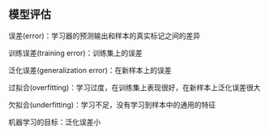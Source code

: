 ## 模型评估

误差(error)：学习器的预测输出和样本的真实标记之间的差异

训练误差(training error)：训练集上的误差

泛化误差(generalization error)：在新样本上的误差

过拟合(overfitting)：学习过度，在训练集上表现很好，在新样本上泛化误差很大

欠拟合(underfitting)：学习不足，没有学习到样本中的通用的特征

机器学习的目标：泛化误差小